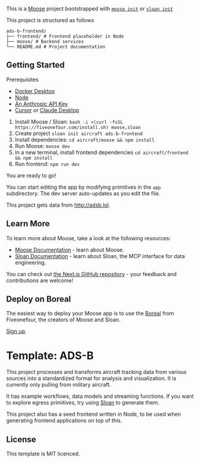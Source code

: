 This is a [Moose](https://docs.fiveonefour.com/moose) project bootstrapped with [`moose init`](https://docs.fiveonefour.com/moose/reference/moose-cli#init) or [`sloan init`](https://docs.fiveonefour.com/sloan/cli-reference#init)

This project is structured as follows
```
ads-b-frontend/
├── frontend/ # Frontend placeholder in Node
├── moose/ # Backend services
└── README.md # Project documentation
```

## Getting Started

Prerequisites
* [Docker Desktop](https://www.docker.com/products/docker-desktop/)
* [Node](https://nodejs.org/en)
* [An Anthropic API Key](https://docs.anthropic.com/en/api/getting-started)
* [Cursor](https://www.cursor.com/) or [Claude Desktop](https://claude.ai/download)

1. Install Moose / Sloan: `bash -i <(curl -fsSL https://fiveonefour.com/install.sh) moose,sloan`
2. Create project `sloan init aircraft ads-b-frontend`
3. Install dependencies: `cd aircraft/moose && npm install`
5. Run Moose: `moose dev`
6. In a new terminal, install frontend dependencies `cd aircraft/frontend && npm install`
7. Run frontend: `npm run dev`

You are ready to go!

You can start editing the app by modifying primitives in the `app` subdirectory. The dev server auto-updates as you edit the file.

This project gets data from http://adsb.lol.

## Learn More

To learn more about Moose, take a look at the following resources:

- [Moose Documentation](https://docs.fiveonefour.com/moose) - learn about Moose.
- [Sloan Documentation](https://docs.fiveonefour.com/sloan) - learn about Sloan, the MCP interface for data engineering.

You can check out [the Next.js GitHub repository](https://github.com/vercel/next.js) - your feedback and contributions are welcome!

## Deploy on Boreal

The easiest way to deploy your Moose app is to use the [Boreal](https://www.fiveonefour.com/boreal) from Fiveonefour, the creators of Moose and Sloan.

[Sign up](https://www.boreal.cloud/sign-up).

# Template: ADS-B

This project processes and transforms aircraft tracking data from various sources into a standardized format for analysis and visualization. It is currently only pulling from military aircraft.

It has example workflows, data models and streaming functions. If you want to explore egress primitives, try using [Sloan](https://docs.fiveonefour.com/sloan) to generate them.

This project also has a seed frontend written in Node, to be used when generating frontend applications on top of this.

## License

This template is MIT licenced.

